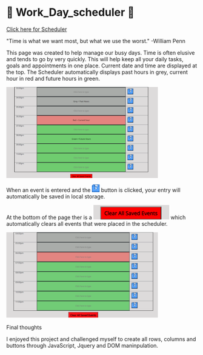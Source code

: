 # 📆 Work_Day_scheduler 📆

[Click here for Scheduler](https://cenzo-cmd.github.io/Work_Day_scheduler/)

"Time is what we want most, but what we use the worst."   -William Penn

This page was created to help manage our busy days.  Time is often elusive and tends to go by very quickly.  This will help keep all your daily tasks, goals and appointments in one place.  Current date and time are displayed at the top. The Scheduler automatically displays past hours in grey, current hour in red and future hours in green.

<img src="assets/images/overview1.png" width="400px">

When an event is entered and the <img src="assets/images/save.png" width="20px"> button is clicked, your entry will automatically be saved in local storage.

At the bottom of the page ther is a <img src="assets/images/clearBtn.png" width="200px"> which automatically clears all events that were placed in the scheduler.

<img src="assets/images/overview2.png" width="400px">

Final thoughts

I enjoyed this project and challenged myself to create all rows, columns and buttons through JavaScript, Jquery and DOM maninpulation.    



